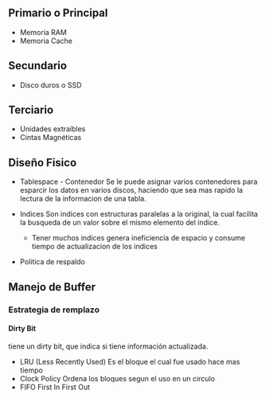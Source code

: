 
## Primario o Principal
- Memoria RAM
- Memoria Cache

## Secundario
- Disco duros o SSD

## Terciario
- Unidades extraíbles
- Cintas Magnéticas


## Diseño Fisico
- Tablespace - Contenedor
	Se le puede asignar varios contenedores para esparcir los datos en varios discos, haciendo que sea mas rapido la lectura de la informacion de una tabla.

- Indices
	Son indices con estructuras paralelas a la original, la cual facilita la busqueda de un valor sobre el mismo elemento del indice.
	- Tener muchos indices genera ineficiencia de espacio y consume tiempo de actualizacion de los indices

-  Politica de respaldo

## Manejo de Buffer
### Estrategia de remplazo
#### Dirty Bit
tiene un dirty bit, que indica si tiene información actualizada.

- LRU (Less Recently Used)
	Es el bloque el cual fue usado hace mas tiempo
- Clock Policy
	Ordena los bloques segun el uso en un circulo
- FIFO
	First In First Out